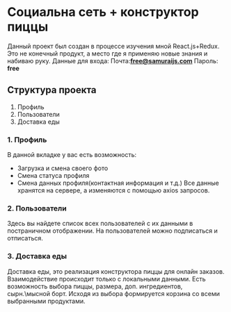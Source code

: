 ﻿# Социальна сеть + конструктор пиццы
Данный проект был создан в процессе изучения мной React.js+Redux. Это не конечный продукт, а место где я применяю новые знания и набиваю руку. Данные для входа: 
Почта:**free@samuraijs.com**
Пароль: **free**

## Структура проекта
1. Профиль
2. Пользователи
3. Доставка еды

### 1. Профиль
В данной вкладке у вас есть возможность:
- Загрузка и смена своего фото
- Смена статуса профиля
- Смена данных профиля(контактная информация и т.д.)
Все данные хранятся на сервере, а изменяются с помощью axios запросов.
### 2. Пользователи 
Здесь вы найдете список всех пользователей с их данными в постраничном отображении. На пользователей можно подписаться и отписаться.
### 3. Доставка еды
Доставка еды, это реализация конструктора пиццы для онлайн заказов. Взаимодействие происходит только с локальными данными. Есть возможность выбора пиццы, размера, доп. ингредиентов, сырн.\мысной борт. Исходя из выбора формируется корзина со всеми выбранными продуктами.


